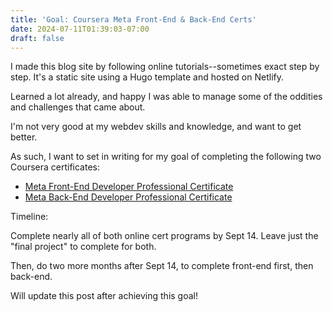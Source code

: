```yaml
---
title: 'Goal: Coursera Meta Front-End & Back-End Certs'
date: 2024-07-11T01:39:03-07:00
draft: false
---
```


I made this blog site by following online tutorials--sometimes exact step by step. It's a static site using a Hugo template and hosted on Netlify.

Learned a lot already, and happy I was able to manage some of the oddities and challenges that came about.

I'm not very good at my webdev skills and knowledge, and want to get better.

As such, I want to set in writing for my goal of completing the following two Coursera certificates:

- [Meta Front-End Developer Professional Certificate](https://www.coursera.org/programs/sacramento-public-library-chjfi/professional-certificates/meta-front-end-developer)
- [Meta Back-End Developer Professional Certificate](https://www.coursera.org/programs/sacramento-public-library-chjfi/professional-certificates/meta-back-end-developer)

Timeline:

Complete nearly all of both online cert programs by Sept 14. Leave just the "final project" to complete for both.

Then, do two more months after Sept 14, to complete front-end first, then back-end.

Will update this post after achieving this goal!